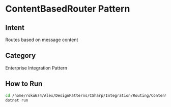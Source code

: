 # ContentBasedRouter Pattern

## Intent
Routes based on message content

## Category
Enterprise Integration Pattern

## How to Run
```bash
cd /home/roku674/Alex/DesignPatterns/CSharp/Integration/Routing/ContentBasedRouter
dotnet run
```
